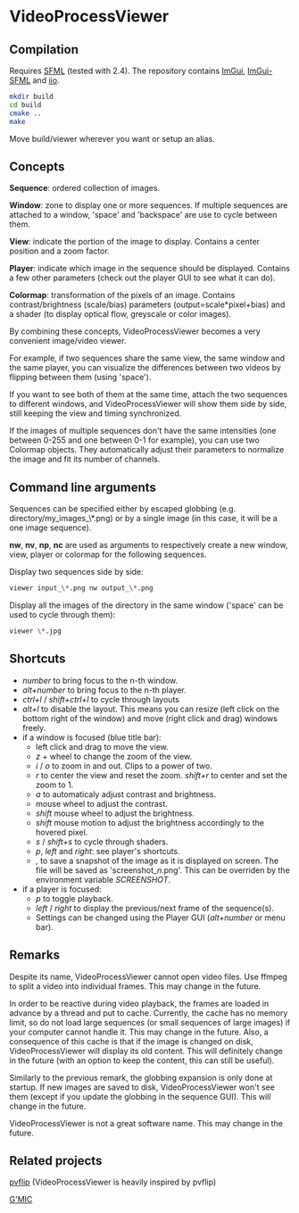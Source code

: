 VideoProcessViewer
==================

Compilation
-----------

Requires [SFML](https://github.com/SFML/SFML/) (tested with 2.4).
The repository contains [ImGui](https://github.com/ocornut/imgui), [ImGui-SFML](https://github.com/eliasdaler/imgui-sfml) and [iio](https://github.com/mnhrdt/iio).

```sh
mkdir build
cd build
cmake ..
make
```

Move build/viewer wherever you want or setup an alias.

Concepts
--------

**Sequence**: ordered collection of images.

**Window**: zone to display one or more sequences. If multiple sequences are attached to a window, 'space' and 'backspace' are use to cycle between them.

**View**: indicate the portion of the image to display. Contains a center position and a zoom factor.

**Player**: indicate which image in the sequence should be displayed. Contains a few other parameters (check out the player GUI to see what it can do).

**Colormap**: transformation of the pixels of an image. Contains contrast/brightness (scale/bias) parameters (output=scale\*pixel+bias) and a shader (to display optical flow, greyscale or color images).

By combining these concepts, VideoProcessViewer becomes a very convenient image/video viewer.

For example, if two sequences share the same view, the same window and the same player, you can visualize the differences between two videos by flipping between them (using 'space').

If you want to see both of them at the same time, attach the two sequences to different windows, and VideoProcessViewer will show them side by side, still keeping the view and timing synchronized.

If the images of multiple sequences don't have the same intensities (one between 0-255 and one between 0-1 for example), you can use two Colormap objects. They automatically adjust their parameters to normalize the image and fit its number of channels.

Command line arguments
----------------------

Sequences can be specified either by escaped globbing (e.g. directory/my_images\_\\\*.png) or by a single image (in this case, it will be a one image sequence).

**nw**, **nv**, **np**, **nc** are used as arguments to respectively create a new window, view, player or colormap for the following sequences.

Display two sequences side by side:

```bash
viewer input_\*.png nw output_\*.png
```

Display all the images of the directory in the same window ('space' can be used to cycle through them):

```bash
viewer \*.jpg
```

Shortcuts
---------

* *number* to bring focus to the n-th window.
* *alt+number* to bring focus to the n-th player.
* *ctrl+l* / *shift+ctrl+l* to cycle through layouts
* *alt+l* to disable the layout. This means you can resize (left click on the bottom right of the window) and move (right click and drag) windows freely.
* if a window is focused (blue title bar):
  * left click and drag to move the view.
  * *z* + wheel to change the zoom of the view.
  * *i* / *o* to zoom in and out. Clips to a power of two.
  * *r* to center the view and reset the zoom. *shift+r* to center and set the zoom to 1.
  * *a* to automaticaly adjust contrast and brightness.
  * mouse wheel to adjust the contrast.
  * *shift* mouse wheel to adjust the brightness.
  * *shift* mouse motion to adjust the brightness accordingly to the hovered pixel.
  * *s* / *shift+s* to cycle through shaders.
  * *p*, *left* and *right*: see player's shortcuts.
  * *,* to save a snapshot of the image as it is displayed on screen. The file will be saved as 'screenshot_*n*.png'. This can be overriden by the environment variable *SCREENSHOT*.
* if a player is focused:
  * *p* to toggle playback.
  * *left* / *right* to display the previous/next frame of the sequence(s).
  * Settings can be changed using the Player GUI (*alt+number* or menu bar).

Remarks
-------

Despite its name, VideoProcessViewer cannot open video files. Use ffmpeg to split a video into individual frames. This may change in the future.

In order to be reactive during video playback, the frames are loaded in advance by a thread and put to cache. Currently, the cache has no memory limit, so do not load large sequences (or small sequences of large images) if your computer cannot handle it. This may change in the future.
Also, a consequence of this cache is that if the image is changed on disk, VideoProcessViewer will display its old content. This will definitely change in the future (with an option to keep the content, this can still be useful).

Similarly to the previous remark, the globbing expansion is only done at startup. If new images are saved to disk, VideoProcessViewer won't see them (except if you update the globbing in the sequence GUI). This will change in the future.

VideoProcessViewer is not a great software name. This may change in the future.


Related projects
----------------

[pvflip](https://github.com/gfacciol/pvflip) (VideoProcessViewer is heavily inspired by pvflip)

[G'MIC](https://github.com/dtschump/gmic)

